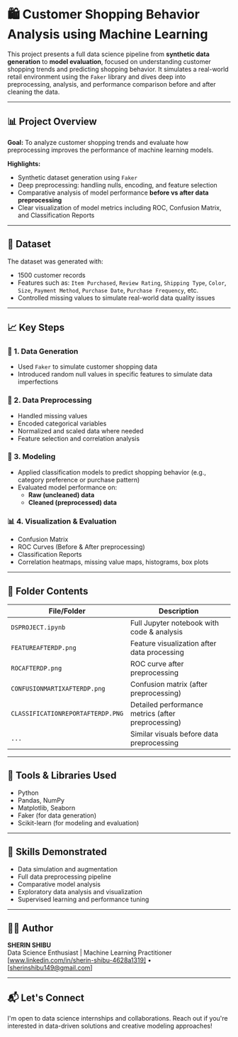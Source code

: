 # 🛍 Customer Shopping Behavior Analysis using Machine Learning

This project presents a full data science pipeline from **synthetic data generation** to **model evaluation**, focused on understanding customer shopping trends and predicting shopping behavior. It simulates a real-world retail environment using the `Faker` library and dives deep into preprocessing, analysis, and performance comparison before and after cleaning the data.

---

## 📊 Project Overview

**Goal:** To analyze customer shopping trends and evaluate how preprocessing improves the performance of machine learning models.

**Highlights:**
- Synthetic dataset generation using `Faker`
- Deep preprocessing: handling nulls, encoding, and feature selection
- Comparative analysis of model performance **before vs after data preprocessing**
- Clear visualization of model metrics including ROC, Confusion Matrix, and Classification Reports

---

## 🧱 Dataset

The dataset was generated with:
- 1500 customer records
- Features such as: `Item Purchased`, `Review Rating`, `Shipping Type`, `Color`, `Size`, `Payment Method`, `Purchase Date`, `Purchase Frequency`, etc.
- Controlled missing values to simulate real-world data quality issues

---

## 📈 Key Steps

### 🔧 1. Data Generation
- Used `Faker` to simulate customer shopping data
- Introduced random null values in specific features to simulate data imperfections

### 🧹 2. Data Preprocessing
- Handled missing values
- Encoded categorical variables
- Normalized and scaled data where needed
- Feature selection and correlation analysis

### 🤖 3. Modeling
- Applied classification models to predict shopping behavior (e.g., category preference or purchase pattern)
- Evaluated model performance on:
  - **Raw (uncleaned) data**
  - **Cleaned (preprocessed) data**

### 📊 4. Visualization & Evaluation
- Confusion Matrix
- ROC Curves (Before & After preprocessing)
- Classification Reports
- Correlation heatmaps, missing value maps, histograms, box plots

---

## 📂 Folder Contents

| File/Folder                     | Description                                  |
|--------------------------------|----------------------------------------------|
| `DSPROJECT.ipynb`              | Full Jupyter notebook with code & analysis   |
| `FEATUREAFTERDP.png`           | Feature visualization after data processing  |
| `ROCAFTERDP.png`               | ROC curve after preprocessing                |
| `CONFUSIONMARTIXAFTERDP.png`   | Confusion matrix (after preprocessing)       |
| `CLASSIFICATIONREPORTAFTERDP.PNG` | Detailed performance metrics (after preprocessing) |
| `...`                          | Similar visuals before data preprocessing    |

---

## 🧠 Tools & Libraries Used

- Python
- Pandas, NumPy
- Matplotlib, Seaborn
- Faker (for data generation)
- Scikit-learn (for modeling and evaluation)

---

## 🧪 Skills Demonstrated

- Data simulation and augmentation
- Full data preprocessing pipeline
- Comparative model analysis
- Exploratory data analysis and visualization
- Supervised learning and performance tuning

---

## 👨‍💻 Author

**SHERIN SHIBU**  
Data Science Enthusiast | Machine Learning Practitioner  
[www.linkedin.com/in/sherin-shibu-4628a1319] • [sherinshibu149@gmail.com]

---

## 📬 Let's Connect

I'm open to data science internships and collaborations. Reach out if you're interested in data-driven solutions and creative modeling approaches!
